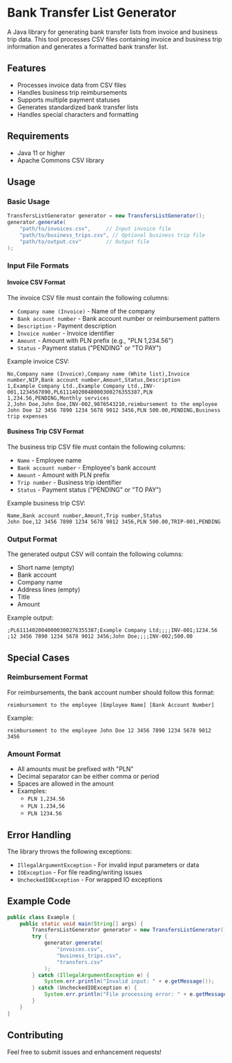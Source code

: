 # Bank Transfer List Generator

A Java library for generating bank transfer lists from invoice and business trip data. This tool processes CSV files containing invoice and business trip information and generates a formatted bank transfer list.

## Features

- Processes invoice data from CSV files
- Handles business trip reimbursements
- Supports multiple payment statuses
- Generates standardized bank transfer lists
- Handles special characters and formatting

## Requirements

- Java 11 or higher
- Apache Commons CSV library

## Usage

### Basic Usage

```java
TransfersListGenerator generator = new TransfersListGenerator();
generator.generate(
    "path/to/invoices.csv",     // Input invoice file
    "path/to/business_trips.csv", // Optional business trip file
    "path/to/output.csv"        // Output file
);
```

### Input File Formats

#### Invoice CSV Format
The invoice CSV file must contain the following columns:
- `Company name (Invoice)` - Name of the company
- `Bank account number` - Bank account number or reimbursement pattern
- `Description` - Payment description
- `Invoice number` - Invoice identifier
- `Amount` - Amount with PLN prefix (e.g., "PLN 1,234.56")
- `Status` - Payment status ("PENDING" or "TO PAY")

Example invoice CSV:
```csv
No,Company name (Invoice),Company name (White list),Invoice number,NIP,Bank account number,Amount,Status,Description
1,Example Company Ltd.,Example Company Ltd.,INV-001,1234567890,PL61114020040000300276355387,PLN 1,234.56,PENDING,Monthly services
2,John Doe,John Doe,INV-002,9876543210,reimbursement to the employee John Doe 12 3456 7890 1234 5678 9012 3456,PLN 500.00,PENDING,Business trip expenses
```

#### Business Trip CSV Format
The business trip CSV file must contain the following columns:
- `Name` - Employee name
- `Bank account number` - Employee's bank account
- `Amount` - Amount with PLN prefix
- `Trip number` - Business trip identifier
- `Status` - Payment status ("PENDING" or "TO PAY")

Example business trip CSV:
```csv
Name,Bank account number,Amount,Trip number,Status
John Doe,12 3456 7890 1234 5678 9012 3456,PLN 500.00,TRIP-001,PENDING
```

### Output Format

The generated output CSV will contain the following columns:
- Short name (empty)
- Bank account
- Company name
- Address lines (empty)
- Title
- Amount

Example output:
```csv
;PL61114020040000300276355387;Example Company Ltd;;;;INV-001;1234.56
;12 3456 7890 1234 5678 9012 3456;John Doe;;;;INV-002;500.00
```

## Special Cases

### Reimbursement Format
For reimbursements, the bank account number should follow this format:
```
reimbursement to the employee [Employee Name] [Bank Account Number]
```

Example:
```
reimbursement to the employee John Doe 12 3456 7890 1234 5678 9012 3456
```

### Amount Format
- All amounts must be prefixed with "PLN"
- Decimal separator can be either comma or period
- Spaces are allowed in the amount
- Examples:
  - `PLN 1,234.56`
  - `PLN 1.234,56`
  - `PLN 1234.56`

## Error Handling

The library throws the following exceptions:
- `IllegalArgumentException` - For invalid input parameters or data
- `IOException` - For file reading/writing issues
- `UncheckedIOException` - For wrapped IO exceptions

## Example Code

```java
public class Example {
    public static void main(String[] args) {
        TransfersListGenerator generator = new TransfersListGenerator();
        try {
            generator.generate(
                "invoices.csv",
                "business_trips.csv",
                "transfers.csv"
            );
        } catch (IllegalArgumentException e) {
            System.err.println("Invalid input: " + e.getMessage());
        } catch (UncheckedIOException e) {
            System.err.println("File processing error: " + e.getMessage());
        }
    }
}
```

## Contributing

Feel free to submit issues and enhancement requests! 